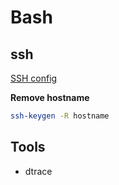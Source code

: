 # Bash


## ssh

[SSH config](http://nerderati.com/2011/03/17/simplify-your-life-with-an-ssh-config-file/)

**Remove hostname**

```bash
ssh-keygen -R hostname
```


## Tools

+ dtrace
